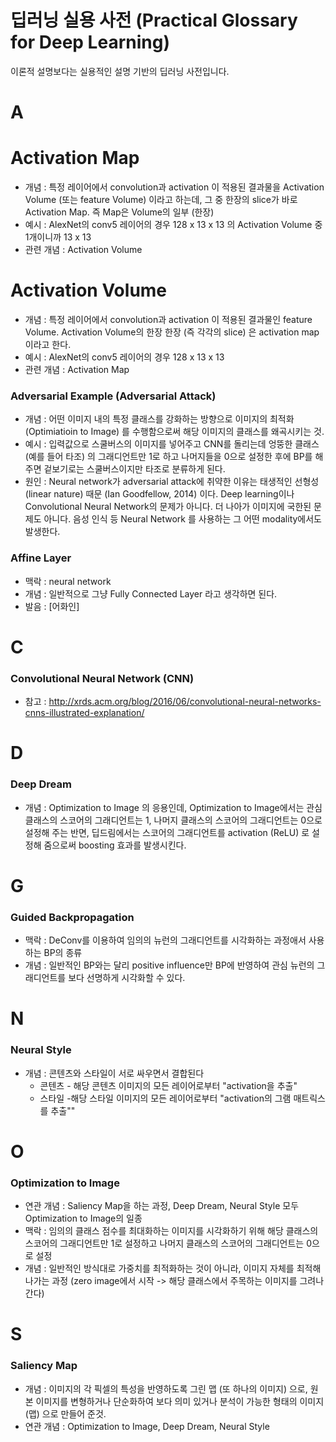 # 딥러닝 실용 사전 (Practical Glossary for Deep Learning)
이론적 설명보다는 실용적인 설명 기반의 딥러닝 사전입니다.

# A

# Activation Map
* 개념 : 특정 레이어에서 convolution과 activation 이 적용된 결과물을 Activation Volume (또는 feature Volume) 이라고 하는데, 그 중 한장의 slice가 바로 Activation Map. 즉 Map은 Volume의 일부 (한장)
* 예시 : AlexNet의 conv5 레이어의 경우 128 x 13 x 13 의 Activation Volume 중 1개이니까 13 x 13
* 관련 개념 : Activation Volume

# Activation Volume
* 개념 : 특정 레이어에서 convolution과 activation 이 적용된 결과물인 feature Volume. Activation Volume의 한장 한장 (즉 각각의 slice) 은 activation map이라고 한다. 
* 예시 : AlexNet의 conv5 레이어의 경우 128 x 13 x 13
* 관련 개념 : Activation Map

### Adversarial Example (Adversarial Attack)
* 개념 : 어떤 이미지 내의 특정 클래스를 강화하는 방향으로 이미지의 최적화 (Optimiatioin to Image) 를 수행함으로써 해당 이미지의 클래스를 왜곡시키는 것.
* 예시 : 입력값으로 스쿨버스의 이미지를 넣어주고 CNN를 돌리는데 엉뚱한 클래스 (예를 들어 타조) 의 그래디언트만 1로 하고 나머지들을 0으로 설정한 후에 BP를 해 주면 겉보기로는 스쿨버스이지만 타조로 분류하게 된다. 
* 원인 : Neural network가 adversarial attack에 취약한 이유는 태생적인 선형성 (linear nature) 때문 (Ian Goodfellow, 2014) 이다. Deep learning이나 Convolutional Neural Network의 문제가 아니다. 더 나아가 이미지에 국한된 문제도 아니다. 음성 인식 등 Neural Network 를 사용하는 그 어떤 modality에서도 발생한다.

### Affine Layer
* 맥락 : neural network
* 개념 : 일반적으로 그냥 Fully Connected Layer 라고 생각하면 된다.
* 발음 : [어화인]

# C 

### Convolutional Neural Network (CNN)
* 참고 : http://xrds.acm.org/blog/2016/06/convolutional-neural-networks-cnns-illustrated-explanation/


# D

### Deep Dream
* 개념 : Optimization to Image 의 응용인데, Optimization to Image에서는 관심 클래스의 스코어의 그래디언트는 1, 나머지 클래스의 스코어의 그래디언트는 0으로 설정해 주는 반면, 딥드림에서는 스코어의 그래디언트를 activation (ReLU) 로 설정해 줌으로써 boosting 효과를 발생시킨다.

# G

### Guided Backpropagation
* 맥락 : DeConv를 이용하여 임의의 뉴런의 그래디언트를 시각화하는 과정애서 사용하는 BP의 종류
* 개념 : 일반적인 BP와는 달리 positive influence만 BP에 반영하여 관심 뉴런의 그래디언트를 보다 선명하게 시각화할 수 있다.

# N

### Neural Style
* 개념 : 콘텐츠와 스타일이 서로 싸우면서 결합된다
    * 콘텐츠 - 해당 콘텐츠 이미지의 모든 레이어로부터 "activation을 추출"
    * 스타일 -해당 스타일 이미지의 모든 레이어로부터 "activation의 그램 매트릭스를 추출""

# O

### Optimization to Image
* 연관 개념 : Saliency Map을 하는 과정, Deep Dream, Neural Style 모두 Optimization to Image의 일종
* 맥락 : 임의의 클래스 점수를 최대화하는 이미지를 시각화하기 위해 해당 클래스의 스코어의 그래디언트만 1로 설정하고 나머지 클래스의 스코어의 그래디언트는 0으로 설정
* 개념 : 일반적인 방식대로 가중치를 최적화하는 것이 아니라, 이미지 자체를 최적해 나가는 과정 (zero image에서 시작 -> 해당 클래스에서 주목하는 이미지를 그려나간다)

# S

### Saliency Map
* 개념 : 이미지의 각 픽셀의 특성을 반영하도록 그린 맵 (또 하나의 이미지) 으로, 원본 이미지를 변형하거나 단순화하여 보다 의미 있거나 분석이 가능한 형태의 이미지 (맵) 으로 만들어 준것.
* 연관 개념 : Optimization to Image, Deep Dream, Neural Style
